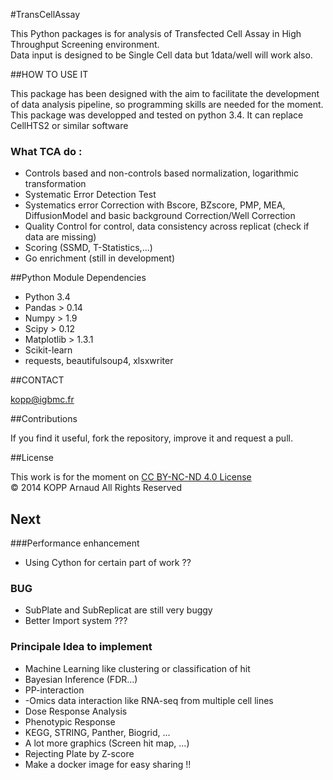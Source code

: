 #TransCellAssay

This Python packages is for analysis of Transfected Cell Assay in High Throughput Screening environment.   
Data input is designed to be Single Cell data but 1data/well will work also.


##HOW TO USE IT

This package has been designed with the aim to facilitate the development of data analysis pipeline, so programming skills are needed for the moment. 
This package was developped and tested on python 3.4. It can replace CellHTS2 or similar software

### What TCA do :

* Controls based and non-controls based normalization, logarithmic transformation
* Systematic Error Detection Test
* Systematics error Correction with Bscore, BZscore, PMP, MEA, DiffusionModel and basic background Correction/Well Correction
* Quality Control for control, data consistency across replicat (check if data are missing)
* Scoring (SSMD, T-Statistics,...)
* Go enrichment (still in development)

##Python Module Dependencies

* Python 3.4
* Pandas > 0.14
* Numpy > 1.9
* Scipy > 0.12
* Matplotlib > 1.3.1
* Scikit-learn 
* requests, beautifulsoup4, xlsxwriter

##CONTACT 
 
kopp@igbmc.fr  

##Contributions 
 
If you find it useful, fork the repository, improve it and request a pull.

##License

This work is for the moment on [CC BY-NC-ND 4.0 License](https://creativecommons.org/licenses/by-nc-nd/4.0/)  
© 2014 KOPP Arnaud All Rights Reserved


## Next

###Performance enhancement

* Using Cython for certain part of work ??

### BUG

* SubPlate and SubReplicat are still very buggy
* Better Import system ???

### Principale Idea to implement

* Machine Learning like clustering or classification of hit
* Bayesian Inference (FDR...)
* PP-interaction
* -Omics data interaction like RNA-seq from multiple cell lines
* Dose Response Analysis
* Phenotypic Response
* KEGG, STRING, Panther, Biogrid, ... 
* A lot more graphics (Screen hit map, ...)
* Rejecting Plate by Z-score
* Make a docker image for easy sharing !!